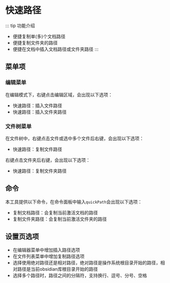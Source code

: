 # 快速路径

::: tip 功能介绍
-  便捷复制单(多)个文档路径
-  便捷复制文件夹的路径
-  便捷在文档中插入文档路径或文件夹路径
:::

## 菜单项
### 编辑菜单
在编辑模式下，右键点击编辑区域，会出现以下选项：
-  快速路径：插入文件路径
-  快速路径：插入文件夹路径

### 文件树菜单
在文件树中，右键点击文件或选中多个文件后右键，会出现以下选项：
-  快速路径：复制文件路径

右键点击文件夹后右键，会出现以下选项：
-  快速路径：复制文件夹路径

## 命令
本工具提供以下命令，在命令面板中输入`quickPath`会出现以下选项：
-  复制文档路径：会复制当前激活文档的路径
-  复制文件夹路径：会复制当前激活文件夹的路径

## 设置页选项
-  在编辑器菜单中增加插入路径选项
-  在文件列表菜单中增加复制路径选项
-  选择使用绝对路径还是相对路径，绝对路径是操作系统根目录开始的路径，相对路径是当前obsidian库根目录开始的路径
-  选择多个路径时，路径之间的分隔符，支持换行、逗号、分号、空格
